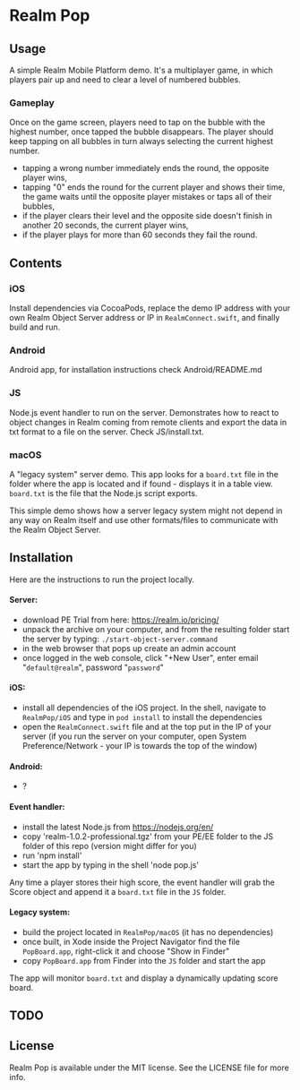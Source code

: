 # Realm Pop


## Usage

A simple Realm Mobile Platform demo. It's a multiplayer game, in which players pair up and need to clear a level of numbered bubbles.

### Gameplay

Once on the game screen, players need to tap on the bubble with the highest number, once tapped the bubble disappears. The player should keep tapping on all bubbles in turn always selecting the current highest number.

* tapping a wrong number immediately ends the round, the opposite player wins,
* tapping "0" ends the round for the current player and shows their time, the game waits until the opposite player mistakes or taps all of their bubbles,
* if the player clears their level and the opposite side doesn't finish in another 20 seconds, the current player wins,
* if the player plays for more than 60 seconds they fail the round.

## Contents

### iOS 

Install dependencies via CocoaPods, replace the demo IP address with your own Realm Object Server address or IP in `RealmConnect.swift`, and finally build and run.

### Android

Android app, for installation instructions check Android/README.md

### JS

Node.js event handler to run on the server. Demonstrates how to react to object changes in Realm coming from remote clients and export the data in txt format to a file on the server. Check JS/install.txt.

### macOS

A "legacy system" server demo. This app looks for a `board.txt` file in the folder where the app is located and if found - displays it in a table view. `board.txt` is the file that the Node.js script exports.

This simple demo shows how a server legacy system might not depend in any way on Realm itself and use other formats/files to communicate with the  Realm Object Server.

## Installation

Here are the instructions to run the project locally.

#### Server: 
  * download PE Trial from here: https://realm.io/pricing/
  * unpack the archive on your computer, and from the resulting folder start the server by typing: `./start-object-server.command`
  * in the web browser that pops up create an admin account
  * once logged in the web console, click "+New User", enter email "`default@realm`", password "`password`"

#### iOS:
  * install all dependencies of the iOS project. In the shell, navigate to `RealmPop/iOS` and type in `pod install` to install the dependencies
 * open the `RealmConnect.swift` file and at the top put in the IP of your server (if you run the server on your computer, open System Preference/Network - your IP is towards the top of the window)
 
#### Android:
 * ? 

#### Event handler:
 * install the latest Node.js from https://nodejs.org/en/
 * copy 'realm-1.0.2-professional.tgz' from your PE/EE folder to the JS folder of this repo (version might differ for you)
 * run 'npm install'
 * start the app by typing in the shell 'node pop.js'

Any time a player stores their high score, the event handler will grab the Score object and append it a `board.txt` file in the `JS` folder.

#### Legacy system:
 * build the project located in `RealmPop/macOS` (it has no dependencies)
 * once built, in Xode inside the Project Navigator find the file `PopBoard.app`, right-click it and choose "Show in Finder"
 * copy `PopBoard.app` from Finder into the `JS` folder and start the app

The app will monitor `board.txt` and display a dynamically updating score board.

## TODO

## License

Realm Pop is available under the MIT license. See the LICENSE file for more info.
